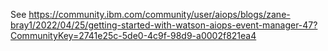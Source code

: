 See https://community.ibm.com/community/user/aiops/blogs/zane-bray1/2022/04/25/getting-started-with-watson-aiops-event-manager-47?CommunityKey=2741e25c-5de0-4c9f-98d9-a0002f821ea4

